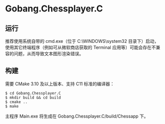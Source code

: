 # Gobang.Chessplayer.C

## 运行

推荐使用系统自带的 cmd.exe（位于 C:\WINDOWS\system32 目录下）启动，使用其它终端程序（例如可从微软商店获取的 Terminal 应用等）可能会存在不兼容的问题，从而导致文本图形渲染错误。

## 构建

需要 CMake 3.10 及以上版本、支持 C11 标准的编译器：

```
$ cd Gobang.Chessplayer.C
$ mkdir build && cd build
$ cmake ..
$ make
```

主程序 Main.exe 将生成在 Gobang.Chessplayer.C/build/Chessapp 下。
